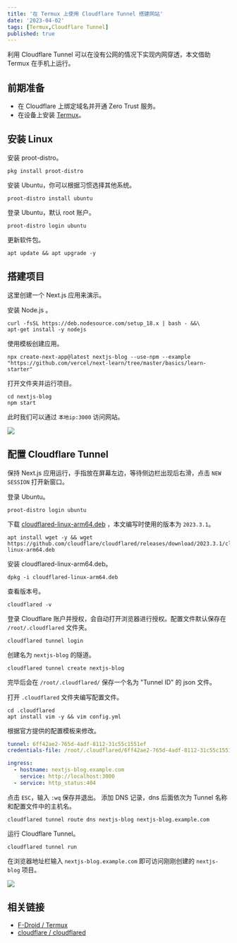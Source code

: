```yaml
---
title: '在 Termux 上使用 Cloudflare Tunnel 搭建网站'
date: '2023-04-02'
tags: [Termux,Cloudflare Tunnel]
published: true
---
```

利用 Cloudflare Tunnel 可以在没有公网的情况下实现内网穿透，本文借助 Termux 在手机上运行。

## 前期准备

* 在 Cloudflare 上绑定域名并开通 Zero Trust 服务。
* 在设备上安装 [Termux](https://f-droid.org/packages/com.termux/)。

## 安装 Linux

安装 proot-distro。

``` shell
pkg install proot-distro
```

安装 Ubuntu，你可以根据习惯选择其他系统。

``` shell
proot-distro install ubuntu
```

登录 Ubuntu，默认 root 账户。

``` shell
proot-distro login ubuntu
```

更新软件包。

``` shell
apt update && apt upgrade -y
```

## 搭建项目

这里创建一个 Next.js 应用来演示。

安装 Node.js 。

``` shell
curl -fsSL https://deb.nodesource.com/setup_18.x | bash - &&\
apt-get install -y nodejs
```

使用模板创建应用。

``` shell
npx create-next-app@latest nextjs-blog --use-npm --example "https://github.com/vercel/next-learn/tree/master/basics/learn-starter"
```

打开文件夹并运行项目。

``` shell
cd nextjs-blog
npm start
```

此时我们可以通过 `本地ip:3000` 访问网站。

![](/images/posts/1680407837628.png)

## 配置 Cloudflare Tunnel

保持 Next.js 应用运行，手指放在屏幕左边，等待侧边栏出现后右滑，点击 `NEW SESSION` 打开新窗口。

登录 Ubuntu。

``` shell
proot-distro login ubuntu
```

下载 [cloudflared-linux-arm64.deb](https://github.com/cloudflare/cloudflared/releases) ，本文编写时使用的版本为 `2023.3.1`。

``` shell
apt install wget -y && wget https://github.com/cloudflare/cloudflared/releases/download/2023.3.1/cloudflared-linux-arm64.deb
```

安装 cloudflared-linux-arm64.deb。

``` shell
dpkg -i cloudflared-linux-arm64.deb
```

查看版本号。

``` shell
cloudflared -v
```

登录 Cloudflare 账户并授权，会自动打开浏览器进行授权。配置文件默认保存在 `/root/.cloudflared` 文件夹。

``` shell
cloudflared tunnel login
```

创建名为 `nextjs-blog` 的隧道。

``` shell
cloudflared tunnel create nextjs-blog
```

完毕后会在 `/root/.cloudflared/` 保存一个名为 "Tunnel ID" 的 json 文件。

打开 `.cloudflared` 文件夹编写配置文件。

``` shell
cd .cloudflared
apt install vim -y && vim config.yml
```

根据官方提供的配置模板来修改。

``` yaml
tunnel: 6ff42ae2-765d-4adf-8112-31c55c1551ef
credentials-file: /root/.cloudflared/6ff42ae2-765d-4adf-8112-31c55c1551ef.json

ingress:
  - hostname: nextjs-blog.example.com
    service: http://localhost:3000
  - service: http_status:404
```

点击 `ESC`，输入 `:wq` 保存并退出。
添加 DNS 记录，dns 后面依次为 Tunnel 名称和配置文件中的主机名。

``` shell
cloudflared tunnel route dns nextjs-blog nextjs-blog.example.com 
```

运行 Cloudflare Tunnel。

``` shell
cloudflared tunnel run
```

在浏览器地址栏输入 `nextjs-blog.example.com` 即可访问刚刚创建的 `nextjs-blog` 项目。

![](/images/posts/1680408310803.png)

## 相关链接

* [F-Droid / Termux](https://f-droid.org/packages/com.termux/)
* [cloudflare / cloudflared](https://github.com/cloudflare/cloudflared)

